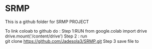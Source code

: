 # SRMP

This is a github folder for SRMP PROJECT


To link coloab to github do :
Step 1:RUN
from google.colab import drive
drive.mount('/content/drive')
Step 2 : run  
git clone https://github.com/Jadesola3/SRMP.git
Step 3
save file to     

